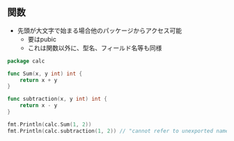 
## 関数

* 先頭が大文字で始まる場合他のパッケージからアクセス可能
  * 要はpubic
  * これは関数以外に、型名、フィールド名等も同様

```go
package calc

func Sum(x, y int) int {
	return x + y
}

func subtraction(x, y int) int {
	return x - y
}
```

```go
fmt.Println(calc.Sum(1, 2))
fmt.Println(calc.subtraction(1, 2)) // "cannot refer to unexported name calc.subtractio"でbuild時にエラー
```
